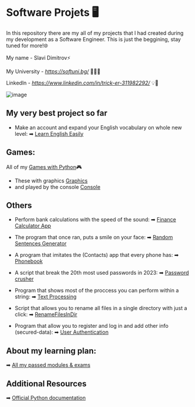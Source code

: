 # Software Projets 🖥️
In this repository there are my all of my projects that I had created during my development as a Software Engineer.
This is just the beggining, stay tuned for more!🌐

My name - Slavi Dimitrov⚡

My University - *https://softuni.bg/* 🧑🏻‍🎓

Linkedln - *https://www.linkedin.com/in/trick-er-311982292/* 💡🧠

![image](https://user-images.githubusercontent.com/68993494/185683680-bcfefe65-88fb-4192-b0b2-ff9130c39487.png)

## My very best project so far
* Make an account and expand your English vocabulary on whole new level:
➡ [Learn English Easily](https://github.com/sldimitrov/english_learning_system)

## Games:
All of my [Games with Python](https://github.com/sldimitrov/Projects/tree/main/GamesWithPython)🎮
* These with graphics [Graphics](https://github.com/sldimitrov/Projects/tree/main/GamesWithPython)
* and played by the console [Console](https://github.com/sldimitrov/Projects/tree/main/GamesWithPython)

## Others
* Perform bank calculations with the speed of the sound:
➡ [Finance Calculator App](https://github.com/sldimitrov/Projects/tree/main/FinanceCalculatorApp)

* The program that once ran, puts a smile on your face:
➡ [Random Sentences Generator](https://github.com/sldimitrov/Projects/tree/main/RandomSentencesGenerator)

* A program that imitates the (Contacts) app that every phone has:
➡ [Phonebook](https://github.com/sldimitrov/Projects/tree/main/Phonebook)

* A script that break the 20th most used passwords in 2023:
➡ [Password crusher](https://github.com/sldimitrov/Projects/tree/main/UsedPassBreaker)

* Program that shows most of the proccess you can perform within a string:
➡ [Text Processing](https://github.com/sldimitrov/Projects/tree/main/TextProcessing)

* Script that allows you to rename all files in a single directory with just a click:
➡ [RenameFilesInDir](https://github.com/sldimitrov/Projects/tree/main/ChangeNamesOfFilesInDir)

* Program that allow you to register and log in and add other info (secured-data):
➡ [User Authentication](https://github.com/sldimitrov/Projects/tree/main/UserAuthentication)

## About my learning plan:
➡ [All my passed modules & exams](https://github.com/sldimitrov/SoftUniCourse/tree/main)

## Additional Resources

➡ [Official Python documentation](https://docs.python.org/3/)

